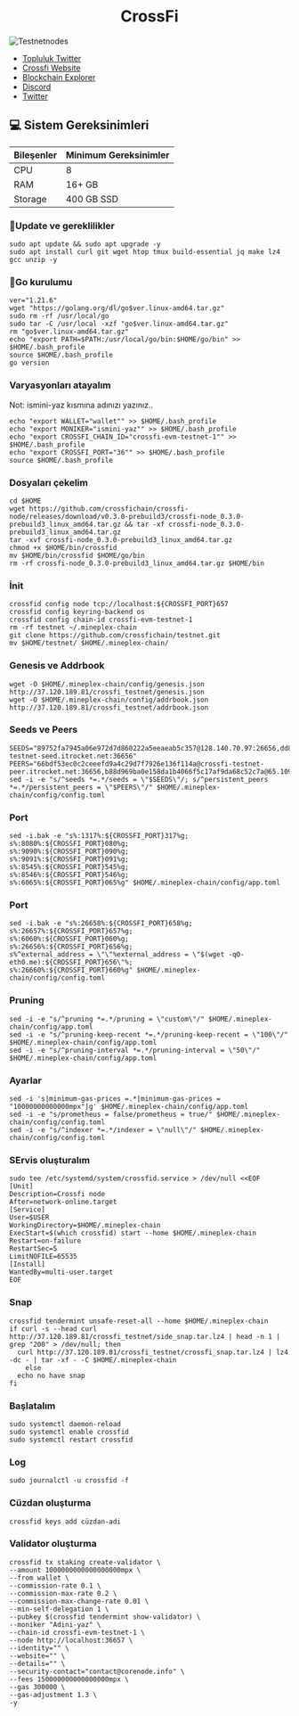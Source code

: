


<h1 align="center"> CrossFi </h1>




![Testnetnodes](https://github.com/Testnetnodes/Crossfi-/assets/115115403/967ab38c-faf5-4fbe-9e84-3323da53d6e6)


 * [Topluluk Twitter](https://twitter.com/testnetnodes)<br>
 * [Crossfi Website](https://crossfi.org/)<br>
 * [Blockchain Explorer](https://test.xfiscan.com/)<br>
 * [Discord](https://discord.gg/crossfi)<br>
 * [Twitter](https://twitter.com/crossfichain)<br>

## 💻 Sistem Gereksinimleri
| Bileşenler | Minimum Gereksinimler | 
| ------------ | ------------ |
| CPU |	8|
| RAM	| 16+ GB |
| Storage	| 400 GB SSD |


### 🚧Update ve gereklilikler
```
sudo apt update && sudo apt upgrade -y
sudo apt install curl git wget htop tmux build-essential jq make lz4 gcc unzip -y
```
### 🚧Go kurulumu
```
ver="1.21.6"
wget "https://golang.org/dl/go$ver.linux-amd64.tar.gz"
sudo rm -rf /usr/local/go
sudo tar -C /usr/local -xzf "go$ver.linux-amd64.tar.gz"
rm "go$ver.linux-amd64.tar.gz"
echo "export PATH=$PATH:/usr/local/go/bin:$HOME/go/bin" >> $HOME/.bash_profile
source $HOME/.bash_profile
go version
```
### Varyasyonları atayalım
Not: ismini-yaz kısmına adınızı yazınız..
```
echo "export WALLET="wallet"" >> $HOME/.bash_profile
echo "export MONIKER="ismini-yaz"" >> $HOME/.bash_profile
echo "export CROSSFI_CHAIN_ID="crossfi-evm-testnet-1"" >> $HOME/.bash_profile
echo "export CROSSFI_PORT="36"" >> $HOME/.bash_profile
source $HOME/.bash_profile
```
### Dosyaları çekelim
```
cd $HOME
wget https://github.com/crossfichain/crossfi-node/releases/download/v0.3.0-prebuild3/crossfi-node_0.3.0-prebuild3_linux_amd64.tar.gz && tar -xf crossfi-node_0.3.0-prebuild3_linux_amd64.tar.gz
tar -xvf crossfi-node_0.3.0-prebuild3_linux_amd64.tar.gz
chmod +x $HOME/bin/crossfid
mv $HOME/bin/crossfid $HOME/go/bin
rm -rf crossfi-node_0.3.0-prebuild3_linux_amd64.tar.gz $HOME/bin
```
### İnit
```
crossfid config node tcp://localhost:${CROSSFI_PORT}657
crossfid config keyring-backend os
crossfid config chain-id crossfi-evm-testnet-1
rm -rf testnet ~/.mineplex-chain
git clone https://github.com/crossfichain/testnet.git
mv $HOME/testnet/ $HOME/.mineplex-chain/
```
### Genesis ve Addrbook
```
wget -O $HOME/.mineplex-chain/config/genesis.json http://37.120.189.81/crossfi_testnet/genesis.json
wget -O $HOME/.mineplex-chain/config/addrbook.json http://37.120.189.81/crossfi_testnet/addrbook.json
```
### Seeds ve Peers
```
SEEDS="89752fa7945a06e972d7d860222a5eeaeab5c357@128.140.70.97:26656,dd83e3c7c4e783f8a46dbb010ec8853135d29df0@crossfi-testnet-seed.itrocket.net:36656"
PEERS="66bdf53ec0c2ceeefd9a4c29d7f7926e136f114a@crossfi-testnet-peer.itrocket.net:36656,b88d969ba0e158da1b4066f5c17af9da68c52c7a@65.109.53.24:44656,94eac2bd4f373b31ee9897fd5a2ab4a05080390b@65.108.127.160:26656,5ebd3b1590d7383c0bb6696ad364934d7f1c984e@160.202.128.199:56156,b0b01c08d7d4c6c2740cc5fe6ea74eb7fdde64f2@38.242.151.229:26656,dda09f9625cab3fb655c22ef85d756fc77132b9d@167.235.102.45:10956,c8914e513463791d91cc9ab35035c0c1111f307f@84.247.183.225:36656"
sed -i -e "s/^seeds *=.*/seeds = \"$SEEDS\"/; s/^persistent_peers *=.*/persistent_peers = \"$PEERS\"/" $HOME/.mineplex-chain/config/config.toml
```
### Port
```
sed -i.bak -e "s%:1317%:${CROSSFI_PORT}317%g;
s%:8080%:${CROSSFI_PORT}080%g;
s%:9090%:${CROSSFI_PORT}090%g;
s%:9091%:${CROSSFI_PORT}091%g;
s%:8545%:${CROSSFI_PORT}545%g;
s%:8546%:${CROSSFI_PORT}546%g;
s%:6065%:${CROSSFI_PORT}065%g" $HOME/.mineplex-chain/config/app.toml
```
### Port
```
sed -i.bak -e "s%:26658%:${CROSSFI_PORT}658%g;
s%:26657%:${CROSSFI_PORT}657%g;
s%:6060%:${CROSSFI_PORT}060%g;
s%:26656%:${CROSSFI_PORT}656%g;
s%^external_address = \"\"%external_address = \"$(wget -qO- eth0.me):${CROSSFI_PORT}656\"%;
s%:26660%:${CROSSFI_PORT}660%g" $HOME/.mineplex-chain/config/config.toml
```
### Pruning
```
sed -i -e "s/^pruning *=.*/pruning = \"custom\"/" $HOME/.mineplex-chain/config/app.toml
sed -i -e "s/^pruning-keep-recent *=.*/pruning-keep-recent = \"100\"/" $HOME/.mineplex-chain/config/app.toml
sed -i -e "s/^pruning-interval *=.*/pruning-interval = \"50\"/" $HOME/.mineplex-chain/config/app.toml
```
### Ayarlar
```
sed -i 's|minimum-gas-prices =.*|minimum-gas-prices = "10000000000000mpx"|g' $HOME/.mineplex-chain/config/app.toml
sed -i -e "s/prometheus = false/prometheus = true/" $HOME/.mineplex-chain/config/config.toml
sed -i -e "s/^indexer *=.*/indexer = \"null\"/" $HOME/.mineplex-chain/config/config.toml
```
### SErvis oluşturalım
```
sudo tee /etc/systemd/system/crossfid.service > /dev/null <<EOF
[Unit]
Description=Crossfi node
After=network-online.target
[Service]
User=$USER
WorkingDirectory=$HOME/.mineplex-chain
ExecStart=$(which crossfid) start --home $HOME/.mineplex-chain
Restart=on-failure
RestartSec=5
LimitNOFILE=65535
[Install]
WantedBy=multi-user.target
EOF
```
### Snap
```
crossfid tendermint unsafe-reset-all --home $HOME/.mineplex-chain
if curl -s --head curl http://37.120.189.81/crossfi_testnet/side_snap.tar.lz4 | head -n 1 | grep "200" > /dev/null; then
  curl http://37.120.189.81/crossfi_testnet/crossfi_snap.tar.lz4 | lz4 -dc - | tar -xf - -C $HOME/.mineplex-chain
    else
  echo no have snap
fi
```
### Başlatalım
```
sudo systemctl daemon-reload
sudo systemctl enable crossfid
sudo systemctl restart crossfid
```
### Log
```
sudo journalctl -u crossfid -f
```
### Cüzdan oluşturma
```
crossfid keys add cüzdan-adi
```
### Validator oluşturma
```
crossfid tx staking create-validator \
--amount 1000000000000000000mpx \
--from wallet \
--commission-rate 0.1 \
--commission-max-rate 0.2 \
--commission-max-change-rate 0.01 \
--min-self-delegation 1 \
--pubkey $(crossfid tendermint show-validator) \
--moniker "Adini-yaz" \
--chain-id crossfi-evm-testnet-1 \
--node http://localhost:36657 \
--identity="" \
--website="" \
--details="" \
--security-contact="contact@corenode.info" \
--fees 150000000000000000mpx \
--gas 300000 \
--gas-adjustment 1.3 \
-y
```
